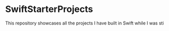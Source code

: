 # SwiftStarterProjects
This repository showcases all the projects I have built in Swift while I was sti 

